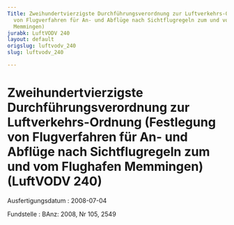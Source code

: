 ```yaml
---
Title: Zweihundertvierzigste Durchführungsverordnung zur Luftverkehrs-Ordnung (Festlegung
  von Flugverfahren für An- und Abflüge nach Sichtflugregeln zum und vom Flughafen
  Memmingen)
jurabk: LuftVODV 240
layout: default
origslug: luftvodv_240
slug: luftvodv_240

---
```


# Zweihundertvierzigste Durchführungsverordnung zur Luftverkehrs-Ordnung (Festlegung von Flugverfahren für An- und Abflüge nach Sichtflugregeln zum und vom Flughafen Memmingen) (LuftVODV 240)

Ausfertigungsdatum
:   2008-07-04

Fundstelle
:   BAnz: 2008, Nr 105, 2549

